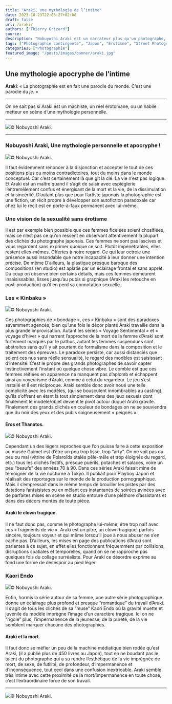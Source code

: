 ```yaml
---
title: "Araki, une mythologie de l’intime"
date: 2023-10-23T22:03:27+02:00
draft: false
url: /araki/
authors: ["Thierry Grizard"]
source: 
description: "Nobuyoshi Araki est un narrateur plus qu'un photographe, il a fait de son oeuvre une mythologie personnelle en forme de journal photographique apocryphe."
tags: ["Photographie contingente", "Japon", "Erotisme", "Street Photography"]
categories: ["Photographie"]
featured_image: "/posts/images/banner/araki.jpg"
---
```

## Une mythologie apocryphe de l’intime

**Araki**: « La photographie est en fait une parodie du monde. C’est une parodie du *je*. »

---

On ne sait pas si Araki est un machiste, un réel érotomane, ou un habile metteur en scène d’une mythologie personnelle.

---

![](/posts/images/araki/nobuyoshi-araki-exhibition-solo-show-museum-guimet-photography-nude-japan-erotism-paris-2016.743-1024x683.jpg)© Nobuyoshi Araki.

---

### Nobuyoshi Araki, Une mythologie personnelle et apocryphe !

![](/posts/images/araki/nobuyoshi-araki--exhibition--solo-show--museum--guimet--photography--nude--japan--erotism--paris--2016.013.jpg)© Nobuyoshi Araki.

Il faut évidemment renoncer à la disjonction et accepter le tout de ces positions plus ou moins contradictoires, tout du moins dans le monde conceptuel. Car c’est certainement là que gît la clé. La vie n’est pas logique. Et Araki est un maître quand il s’agit de saisir avec espièglerie l’entremêlement confus et énergisant de la mort et la vie, de la dissimulation et la sincérité. D’autant plus que pour l’artiste japonais la photographie est une fiction, un récit propre à développer son autofiction paradoxale car chez lui le récit est en porte-à-faux permanent avec lui-même.

### Une vision de la sexualité sans érotisme

Il est par exemple bien possible que ces femmes ficelées soient chosifiées, mais ce n’est pas ce qu’on ressent en observant attentivement la plupart des clichés du photographe japonais. Ces femmes ne sont pas lascives et vous regardent sans exprimer quoique ce soit. Plutôt impénétrables, elles restent elles-mêmes. Offertes à notre regard. Ce qui leur octroie une présence aussi insondable que notre incapacité à leur donner une intention précise. De même D’ailleurs, la plastique presque baroque des compositions (en studio) est aplatie par un éclairage frontal et sans apprêt. Du coup on observe bien certains détails, mais ces femmes demeurent insaisissables, lisses jusqu’au pubis si graphique (Araki les retouche en post-production) qu’il en perd sa connotation sexuelle.

### Les « Kinbaku »

![](/posts/images/araki/nobuyoshi-araki--exhibition--solo-show--museum--guimet--photography--nude--japan--erotism--paris--2016.007.jpg)© Nobuyoshi Araki.

Ces photographies de « bondage », ces « Kinbaku » sont des paradoxes savamment agencés, bien qu’une fois le décor planté Araki travaille dans la plus grande improvisation. Autant les séries « Voyage Sentimental » et « voyage d’hiver » qui narrent l’approche de la mort de la femme d’Araki sont fortement marqués par le pathos, autant les femmes suspendues sont abstraites sans qu’il y ait pourtant de formalisme dans la composition et le traitement des épreuves. Le paradoxe persiste, car aussi distanciés que soient ces nus sans réelle sensualité, le regard des modèles est saisissant d’intensité. C’est le propre des grands photographes de savoir capter instinctivement l’instant où quelque chose vibre. Le comble est que ces femmes réifiées en apparence ne manquent pas d’aplomb et échappent ainsi au voyeurisme d’Araki, comme à celui du regardeur. Le jeu s’est installé et il est réciproque. Araki semble donc avoir noué une telle complicité avec les modèles, (qui se bousculent innombrables au casting), qu’ils s’offrent en étant là tout simplement dans des jeux sexuels dont finalement le modèle/objet devient le pivot autour duquel Araki gravite. Finalement des grands clichés en couleur de bondages on ne se souviendra que du noir des yeux et des pubis soigneusement « peignés ».

#### Eros et Thanatos.

![](/posts/images/araki/nobuyoshi-araki--exhibition--solo-show--museum--guimet--photography--nude--japan--erotism--paris--2016.014.jpg)© Nobuyoshi Araki.

Cependant un des légers reproches que l’on puisse faire à cette exposition au musée Guimet est d’être un peu trop lisse, trop “arty”. On ne voit pas ou peu ou mal (vitrine de Polaroïds étalés pêle-mêle et trop éloignés du regard, etc.) tous les clichés festifs, presque puérils, potaches et salaces, voire un peu “beaufs” des années 70 à 90. Dans ces séries Araki faisait mine de témoigner de la vie nocturne à Tokyo. Il publiait pour Playboy Japon et réalisait des reportages sur le monde de la production pornographique. Mais il s’empressait dans le même temps de brouiller les pistes par des datations fantaisistes ou en mêlant ces instantanés de soirées avinées avec de parfaites mises en scène en studio entouré d’une pléthore d’assistants et dans des décors montés de toute pièce.

#### Araki le clown tragique.

Il ne faut donc pas, comme le photographe lui-même, être trop naïf avec ces « fragments de vie ». Araki est un pitre, un clown tragique, parfois sincère, toujours voyeur et qui même lorsqu’il joue à nous abuser ne s’en cache pas. D’ailleurs, les mises en page des publications d’Araki sont parlantes à ce sujet, en effet elles fonctionnent fréquemment par collisions, disruptions spatiales et temporelles, quand on se ne rapproche pas quelques fois du collage surréaliste. Pour Araki ce désordre exprime au fond une forme de désespoir au pied léger.

### Kaori Endo

![](/posts/images/araki/nobuyoshi-araki--exhibition--solo-show--museum--guimet--photography--nude--japan--erotism--paris--2016.022.jpg)© Nobuyoshi Araki.

Enfin, hormis la série autour de sa femme, une autre série photographique donne un éclairage plus profond et presque “romantique” du travail d’Araki. Il s’agit de tous les clichés de sa “muse” Kaori Endo où la gravité muette et juvénile du modèle imprègne l’image d’un caractère tragique. Ici on ne “rigole” plus, l’impermanence de la jeunesse, de la pureté, de la vie semblent marquer chacune des photographies.

#### Araki et la mort.

Il faut donc se méfier un peu de la machine médiatique bien rodée qu’est Araki, (il a publié plus de 450 livres au Japon), tout en ne boudant pas le talent du photographe qui a su rendre l’esthétique de la vie imprégnée de mort, de sexe, de futilité, de profondeur, d’impermanence et d’inconséquence, tout ceci dans une confusion inextricable. Araki semble très intime avec cette proximité de la mort/impermanence en toute chose, c’est l’extraordinaire force de son travail.

---

![](/posts/images/araki/nobuyoshi-araki-exhibition-solo-show-museum-guimet-photography-nude-japan-erotism-paris-2016.018-1024x668.jpg)© Nobuyoshi Araki.